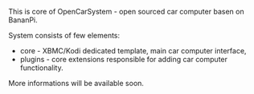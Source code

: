 This is core of OpenCarSystem - open sourced car computer basen on BananPi.

System consists of few elements:
- core - XBMC/Kodi dedicated template, main car computer interface,
- plugins - core extensions responsible for adding car computer functionality.

More informations will be available soon.
